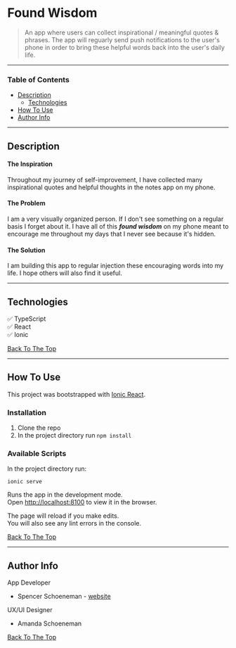 # Found Wisdom

> An app where users can collect inspirational / meaningful quotes & phrases. The app will reguarly send push notifications to the user's phone in order to bring these helpful words back into the user's daily life.

---

### Table of Contents

- [Description](#description)
  - [Technologies](#technologies)
- [How To Use](#how-to-use)
- [Author Info](#author-info)

---

## Description

#### The Inspiration

Throughout my journey of self-improvement, I have collected many inspirational quotes and helpful thoughts in the notes app on my phone.

#### The Problem

I am a very visually organized person. If I don't see something on a regular basis I forget about it. I have all of this _**found wisdom**_ on my phone meant to encourage me throughout my days that I never see because it's hidden.

#### The Solution

I am building this app to regular injection these encouraging words into my life. I hope others will also find it useful.

---

## Technologies

✅ TypeScript </br>
✅ React </br>
✅ Ionic </br>

[Back To The Top](#found-wisdom)

---

## How To Use

This project was bootstrapped with [Ionic React](https://ionicframework.com/react).

### Installation

1. Clone the repo
2. In the project directory run `npm install`

### Available Scripts

In the project directory run:

`ionic serve`

Runs the app in the development mode.\
Open [http://localhost:8100](http://localhost:8100) to view it in the browser.

The page will reload if you make edits.\
You will also see any lint errors in the console.

[Back To The Top](#found-wisdom)

---

## Author Info

App Developer

- Spencer Schoeneman - [website](https://inthekeyofrhythm.com)

UX/UI Designer

- Amanda Schoeneman

[Back To The Top](#found-wisdom)
